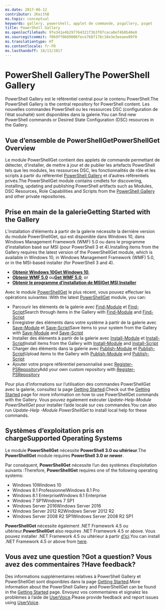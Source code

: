 ```yaml
---
ms.date: 2017-06-12
contributor: JKeithB
ms.topic: conceptual
keywords: gallery, powershell, applet de commande, psgallery, psget
title: PowerShell Gallery
ms.openlocfilehash: 9fe341e4b297764321f3b3f07caca8ef4b8b40e0
ms.sourcegitcommit: f069ff0689006fece768f178c10e3e3eeaee09f0
ms.translationtype: HT
ms.contentlocale: fr-FR
ms.lasthandoff: 10/13/2017
---
```

# <a name="the-powershell-gallery"></a><span data-ttu-id="ed2b6-103">PowerShell Gallery</span><span class="sxs-lookup"><span data-stu-id="ed2b6-103">The PowerShell Gallery</span></span>

<span data-ttu-id="ed2b6-104">PowerShell Gallery est le référentiel central pour le contenu PowerShell.</span><span class="sxs-lookup"><span data-stu-id="ed2b6-104">The PowerShell Gallery is the central repository for PowerShell content.</span></span> <span data-ttu-id="ed2b6-105">Les nouvelles commandes PowerShell ou les ressources DSC (configuration de l’état souhaité) sont disponibles dans la galerie.</span><span class="sxs-lookup"><span data-stu-id="ed2b6-105">You can find new PowerShell commands or Desired State Configuration (DSC) resources in the Gallery.</span></span>

## <a name="powershellget-overview"></a><span data-ttu-id="ed2b6-106">Vue d’ensemble de PowerShellGet</span><span class="sxs-lookup"><span data-stu-id="ed2b6-106">PowerShellGet Overview</span></span>

<span data-ttu-id="ed2b6-107">Le module PowerShellGet contient des applets de commande permettant de détecter, d’installer, de mettre à jour et de publier les artefacts PowerShell tels que les modules, les ressources DSC, les fonctionnalités de rôle et les scripts à partir du référentiel [PowerShell Gallery](https://www.PowerShellGallery.com) et d’autres référentiels privés.</span><span class="sxs-lookup"><span data-stu-id="ed2b6-107">The PowerShellGet module contains cmdlets for discovering, installing, updating and publishing PowerShell artifacts such as Modules, DSC Resources, Role Capabilities and Scripts from the [PowerShell Gallery](https://www.PowerShellGallery.com) and other private repositories.</span></span>

## <a name="getting-started-with-the-gallery"></a><span data-ttu-id="ed2b6-108">Prise en main de la galerie</span><span class="sxs-lookup"><span data-stu-id="ed2b6-108">Getting Started with the Gallery</span></span>

<span data-ttu-id="ed2b6-109">L’installation d’éléments à partir de la galerie nécessite la dernière version du module PowerShellGet, qui est disponible dans Windows 10, dans Windows Management Framework (WMF) 5.0 ou dans le programme d’installation basé sur MSI (pour PowerShell 3 et 4).</span><span class="sxs-lookup"><span data-stu-id="ed2b6-109">Installing items from the Gallery requires the latest version of the PowerShellGet module, which is available in Windows 10, in Windows Management Framework (WMF) 5.0, or in the MSI-based installer (for PowerShell 3 and 4).</span></span>

- <span data-ttu-id="ed2b6-110">[**Obtenir Windows 10**](http://go.microsoft.com/fwlink/?LinkID=624830&clcid=0x409)</span><span class="sxs-lookup"><span data-stu-id="ed2b6-110">[**Get Windows 10**](http://go.microsoft.com/fwlink/?LinkID=624830&clcid=0x409),</span></span>
- <span data-ttu-id="ed2b6-111">[**Obtenir WMF 5.0**](http://go.microsoft.com/fwlink/?LinkId=398175) ou</span><span class="sxs-lookup"><span data-stu-id="ed2b6-111">[**Get WMF 5.0**](http://go.microsoft.com/fwlink/?LinkId=398175), or</span></span>
- [<span data-ttu-id="ed2b6-112">**Obtenir le programme d’installation de MSI**</span><span class="sxs-lookup"><span data-stu-id="ed2b6-112">**Get MSI Installer**</span></span>](http://go.microsoft.com/fwlink/?LinkID=746217&clcid=0x409)

<span data-ttu-id="ed2b6-113">Avec le module [PowerShellGet](http://go.microsoft.com/fwlink/?LinkID=760387&clcid=0x409) le plus récent, vous pouvez effectuer les opérations suivantes :</span><span class="sxs-lookup"><span data-stu-id="ed2b6-113">With the latest [PowerShellGet](http://go.microsoft.com/fwlink/?LinkID=760387&clcid=0x409) module, you can:</span></span>

-   <span data-ttu-id="ed2b6-114">Parcourir les éléments de la galerie avec [Find-Module](https://go.microsoft.com/fwlink/?LinkId=821658) et [Find-Script](https://go.microsoft.com/fwlink/?LinkId=822322)</span><span class="sxs-lookup"><span data-stu-id="ed2b6-114">Search through items in the Gallery with [Find-Module](https://go.microsoft.com/fwlink/?LinkId=821658) and [Find-Script](https://go.microsoft.com/fwlink/?LinkId=822322)</span></span>
-   <span data-ttu-id="ed2b6-115">Enregistrer des éléments dans votre système à partir de la galerie avec [Save-Module](https://go.microsoft.com/fwlink/?LinkId=821669) et [Save-Script](https://go.microsoft.com/fwlink/?LinkId=822334)</span><span class="sxs-lookup"><span data-stu-id="ed2b6-115">Save items to your system from the Gallery with [Save-Module](https://go.microsoft.com/fwlink/?LinkId=821669) and [Save-Script](https://go.microsoft.com/fwlink/?LinkId=822334)</span></span>
-   <span data-ttu-id="ed2b6-116">Installer des éléments à partir de la galerie avec [Install-Module](https://go.microsoft.com/fwlink/?LinkId=821663) et [Install-Script](https://go.microsoft.com/fwlink/?LinkId=822327)</span><span class="sxs-lookup"><span data-stu-id="ed2b6-116">Install items from the Gallery with [Install-Module](https://go.microsoft.com/fwlink/?LinkId=821663) and [Install-Script](https://go.microsoft.com/fwlink/?LinkId=822327)</span></span>
-   <span data-ttu-id="ed2b6-117">Charger des éléments dans la galerie avec [Publish-Module](https://go.microsoft.com/fwlink/?LinkId=821666) et [Publish-Script](https://go.microsoft.com/fwlink/?LinkId=822331)</span><span class="sxs-lookup"><span data-stu-id="ed2b6-117">Upload items to the Gallery with [Publish-Module](https://go.microsoft.com/fwlink/?LinkId=821666) and [Publish-Script](https://go.microsoft.com/fwlink/?LinkId=822331)</span></span>
-   <span data-ttu-id="ed2b6-118">Ajouter votre propre référentiel personnalisé avec [Register-PSRepository](https://go.microsoft.com/fwlink/?LinkId=821668)</span><span class="sxs-lookup"><span data-stu-id="ed2b6-118">Add your own custom repository with [Register-PSRepository](https://go.microsoft.com/fwlink/?LinkId=821668)</span></span>

<span data-ttu-id="ed2b6-119">Pour plus d’informations sur l’utilisation des commandes PowerShellGet avec la galerie, consultez la page [Getting Started](psgallery/psgallery_gettingstarted.md).</span><span class="sxs-lookup"><span data-stu-id="ed2b6-119">Check out the [Getting Started](psgallery/psgallery_gettingstarted.md) page for more information on how to use PowerShellGet commands with the Gallery.</span></span> <span data-ttu-id="ed2b6-120">Vous pouvez également exécuter *Update-Help-Module PowerShellGet* pour installer l’aide locale sur ces commandes.</span><span class="sxs-lookup"><span data-stu-id="ed2b6-120">You can also run *Update-Help -Module PowerShellGet* to install local help for these commands.</span></span>

## <a name="supported-operating-systems"></a><span data-ttu-id="ed2b6-121">Systèmes d’exploitation pris en charge</span><span class="sxs-lookup"><span data-stu-id="ed2b6-121">Supported Operating Systems</span></span>

<span data-ttu-id="ed2b6-122">Le module **PowerShellGet** nécessite **PowerShell 3.0 ou ultérieur**.</span><span class="sxs-lookup"><span data-stu-id="ed2b6-122">The **PowerShellGet** module requires **PowerShell 3.0 or newer**.</span></span>

<span data-ttu-id="ed2b6-123">Par conséquent, **PowerShellGet** nécessite l’un des systèmes d’exploitation suivants :</span><span class="sxs-lookup"><span data-stu-id="ed2b6-123">Therefore, **PowerShellGet** requires one of the following operating systems:</span></span>

- <span data-ttu-id="ed2b6-124">Windows 10</span><span class="sxs-lookup"><span data-stu-id="ed2b6-124">Windows 10</span></span>
- <span data-ttu-id="ed2b6-125">Windows 8.1 Professionnel</span><span class="sxs-lookup"><span data-stu-id="ed2b6-125">Windows 8.1 Pro</span></span>
- <span data-ttu-id="ed2b6-126">Windows 8.1 Enterprise</span><span class="sxs-lookup"><span data-stu-id="ed2b6-126">Windows 8.1 Enterprise</span></span>
- <span data-ttu-id="ed2b6-127">Windows 7 SP1</span><span class="sxs-lookup"><span data-stu-id="ed2b6-127">Windows 7 SP1</span></span>
- <span data-ttu-id="ed2b6-128">Windows Server 2016</span><span class="sxs-lookup"><span data-stu-id="ed2b6-128">Windows Server 2016</span></span>
- <span data-ttu-id="ed2b6-129">Windows Server 2012 R2</span><span class="sxs-lookup"><span data-stu-id="ed2b6-129">Windows Server 2012 R2</span></span>
- <span data-ttu-id="ed2b6-130">Windows Server 2008 R2 SP1</span><span class="sxs-lookup"><span data-stu-id="ed2b6-130">Windows Server 2008 R2 SP1</span></span>

<span data-ttu-id="ed2b6-131">**PowerShellGet** nécessite également .NET Framework 4.5 ou ultérieur.</span><span class="sxs-lookup"><span data-stu-id="ed2b6-131">**PowerShellGet** also  requires .NET Framework 4.5 or above.</span></span> <span data-ttu-id="ed2b6-132">Vous pouvez installer .NET Framework 4.5 ou ultérieur à partir [d’ici](https://msdn.microsoft.com/en-us/library/5a4x27ek.aspx).</span><span class="sxs-lookup"><span data-stu-id="ed2b6-132">You can install .NET Framework 4.5 or above from [here](https://msdn.microsoft.com/en-us/library/5a4x27ek.aspx).</span></span>


## <a name="got-a-question-have-feedback"></a><span data-ttu-id="ed2b6-133">Vous avez une question ?</span><span class="sxs-lookup"><span data-stu-id="ed2b6-133">Got a question?</span></span> <span data-ttu-id="ed2b6-134">Vous avez des commentaires ?</span><span class="sxs-lookup"><span data-stu-id="ed2b6-134">Have feedback?</span></span>

<span data-ttu-id="ed2b6-135">Des informations supplémentaires relatives à PowerShell Gallery et PowerShellGet sont disponibles dans la page [Getting Started](psgallery/psgallery_gettingstarted.md).</span><span class="sxs-lookup"><span data-stu-id="ed2b6-135">More information about the PowerShell Gallery and PowerShellGet can be found in the [Getting Started](psgallery/psgallery_gettingstarted.md) page.</span></span> <span data-ttu-id="ed2b6-136">Envoyez vos commentaires et signalez les problèmes à l’aide de [UserVoice](http://windowsserver.uservoice.com/forums/301869-powershell).</span><span class="sxs-lookup"><span data-stu-id="ed2b6-136">Please provide feedback and report issues using [UserVoice](http://windowsserver.uservoice.com/forums/301869-powershell).</span></span>

